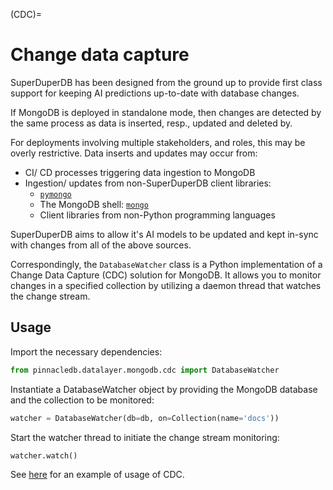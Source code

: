 (CDC)=
# Change data capture

SuperDuperDB has been designed from the ground up to provide first class
support for keeping AI predictions up-to-date with database changes.

If MongoDB is deployed in standalone mode, then changes are detected
by the same process as data is inserted, resp., updated and deleted by.

For deployments involving multiple stakeholders, and roles, this may be 
overly restrictive. Data inserts and updates may occur from:

- CI/ CD processes triggering data ingestion to MongoDB
- Ingestion/ updates from non-SuperDuperDB client libraries:
  - [`pymongo`](https://pymongo.readthedocs.io/en/stable/)
  - The MongoDB shell: [`mongo`](https://www.mongodb.com/docs/v4.4/mongo/)
  - Client libraries from non-Python programming languages

SuperDuperDB aims to allow it's AI models to be updated and kept in-sync with changes
from all of the above sources.

Correspondingly, the `DatabaseWatcher` class is a Python implementation of a Change Data Capture (CDC) solution for MongoDB. It allows you to monitor changes in a specified collection by utilizing a daemon thread that watches the change stream.

## Usage

Import the necessary dependencies:
```python
from pinnacledb.datalayer.mongodb.cdc import DatabaseWatcher
```

Instantiate a DatabaseWatcher object by providing the MongoDB database and the collection to be monitored:

```python
watcher = DatabaseWatcher(db=db, on=Collection(name='docs'))
```

Start the watcher thread to initiate the change stream monitoring:
```python
watcher.watch()
```

See [here](/how_to/mongo_cdc.html) for an example of usage of CDC.